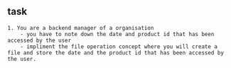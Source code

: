 ## task
    1. You are a backend manager of a organisation
        - you have to note down the date and product id that has been accessed by the user 
        - impliment the file operation concept where you will create a file and store the date and the product id that has been accessed by the user.